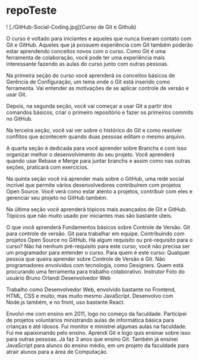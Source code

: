 # repoTeste

! [./GitHub-Social-Coding.jpg](Curso de Git e Github)

O curso é voltado para iniciantes e aqueles que nunca tiveram contato com Git e GitHub. Aqueles que já possuem experiência com Git também poderão estar aprendendo conceitos novos com o curso. Como Git é uma ferramenta de colaboração, você pode ter uma experiência mais interessante fazendo as aulas do curso junto com outras pessoas.

Na primeira seção do curso você aprenderá os conceitos básicos de Gerência de Configuração, um tema onde o Git está inserido como ferramenta. Vai entender as motivações de se aplicar controle de versão e usar Git.

Depois, na segunda seção, você vai começar a usar Git a partir dos comandos básicos, criar o primeiro repositório e fazer os primeiros commits no GitHub. 

Na terceira seção, você vai ver sobre o histórico do Git e como resolver conflitos que acontecem quando duas pessoas editam o mesmo arquivo.

A quarta seção é dedicada para você aprender sobre Branchs e com isso organizar melhor o desenvolvimento do seu projeto. Você aprenderá quando usar Rebase e Merge para juntar branchs e assim como nas outras seções, praticará com exercícios.

Na quinta seção você irá aprender mais sobre o GitHub, uma rede social incrível que permite vários desenvolvedores contribuírem com projetos Open Source. Você verá como estar atento a projetos, contribuir com eles e gerenciar seu projeto no GitHub também.

Na última seção você aprenderá tópicos mais avançados de Git e GitHub. Tópicos que não muito usado por iniciantes mas são bastante úteis.

O que você aprenderá
Fundamentos básicos sobre Controle de Versão.
Git para controle de versão.
Git para trabalhar em equipe.
Contribuindo com projetos Open Source no GitHub.
Há algum requisito ou pré-requisito para o curso?
Não há nenhum pré-requisito para este curso, você não precisa ser um programador para entender o curso.
Para quem é este curso:
Qualquer pessoa que queira aprender sobre Controle de Versão e Git.
Não programadores envolvidos com tecnologia, como Designers.
Quem está procurando uma ferramenta para trabalho colaborativo.
Instrutor
Foto do usuário
Bruno Orlandi
Desenvolvedor Web

Trabalho como Desenvolvedor Web, envolvido bastante no Frontend, HTML, CSS e muito, mas muito mesmo JavaScript. Desenvolvo com Node.js também, e no front, uso bastante React.

Envolvi-me com ensino em 2011, logo no começo da faculdade. Participei de projetos voluntários ministrando aulas de informática básica para crianças e até idosos. Fui monitor e ministrei algumas aulas na faculdade. Fui me apaixonando pelo ensino. Aprendi Git e logo quis ensinar sobre isso para outras pessoas. Já faz 3 anos que ensino Git. Também já ensinei JavaScript para alunos do ensino médio, em um projeto da faculdade para atrair alunos para a área de Computação.

